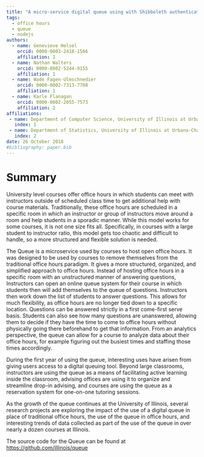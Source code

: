 ```yaml
---
title: "A micro-service digital queue using with Shibboleth authentication" 
tags:
  - office hours
  - queue
  - nodejs
authors:
  - name: Genevieve Helsel
    orcid: 0000-0003-2418-1566
    affiliation: 1
  - name: Nathan Walters
    orcid: 0000-0002-5244-9155
    affiliation: 1
  - name: Wade Fagen-Ulmschnedier
    orcid: 0000-0002-7313-7708
    affiliation: 1
  - name: Karle Flanagan
    orcid: 0000-0002-2055-7573
    affiliation: 2
affiliations:
 - name: Department of Computer Science, University of Illinois at Urbana-Champaign
   index: 1
 - name: Department of Statistics, University of Illinois at Urbana-Champaign
   index: 2
date: 26 October 2018
#bibliography: paper.bib
---
```


# Summary

University level courses offer office hours in which students can meet with instructors outside of scheduled class time to get additional help with course materials. Traditionally, these office hours are scheduled in a specific room in which an instructor or group of instructors move around a room and help students in a sporadic manner. While this model works for some courses, it is not one size fits all. Specifically, in courses with a large student to instructor ratio, this model gets too chaotic and difficult to handle, so a more structured and flexible solution is needed. 

The Queue is a microservice used by courses to host open office hours. It was designed to be used by courses to remove themselves from the traditional office hours paradigm. It gives a more structured, organized, and simplified approach to office hours. Instead of hosting office hours in a specific room with an unstructured manner of answering questions, Instructors can open an online queue system for their course in which students then will add themselves to the queue of questions. Instructors then work down the list of students to answer questions. This allows for much flexibility, as office hours are no longer tied down to a specific location. Questions can be answered strictly in a first come-first serve basis. Students can also see how many questions are unanswered, allowing them to decide if they have the time to come to office hours without physically going there beforehand to get that information. From an analytics perspective, the queue can allow for a course to analyze data about their office hours, for example figuring out the busiest times and staffing those times accordingly.

During the first year of using the queue, interesting uses have arisen from giving users access to a digital queuing tool.  Beyond large classrooms, instructors are using the queue as a means of facilitating active learning inside the classroom, advising offices are using it to organize and streamline drop-in advising, and courses are using the queue as a reservation system for one-on-one tutoring sessions.

As the growth of the queue continues at the University of Illinois, several research projects are exploring the impact of the use of a digital queue in place of traditional office hours, the use of the queue in office hours, and interesting trends of data collected as part of the use of the queue in over nearly a dozen courses at Illinois.

The source code for the Queue can be found at https://github.com/illinois/queue
